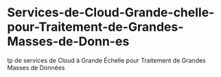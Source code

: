 # Services-de-Cloud-Grande-chelle-pour-Traitement-de-Grandes-Masses-de-Donn-es
tp de services de Cloud à Grande Échelle pour Traitement de Grandes Masses de Données
